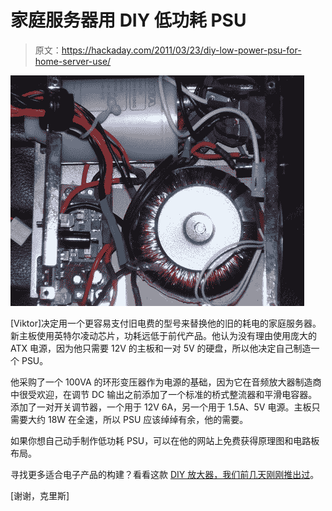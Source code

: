 # 家庭服务器用 DIY 低功耗 PSU

> 原文：<https://hackaday.com/2011/03/23/diy-low-power-psu-for-home-server-use/>

![diy_pc_psu](img/daa6f7ba2daecf4ac445777238e70594.png "diy_pc_psu")

[Viktor]决定用一个更容易支付旧电费的型号来替换他的旧的耗电的家庭服务器。新主板使用英特尔凌动芯片，功耗远低于前代产品。他认为没有理由使用庞大的 ATX 电源，因为他只需要 12V 的主板和一对 5V 的硬盘，所以他决定自己制造一个 PSU。

他采购了一个 100VA 的环形变压器作为电源的基础，因为它在音频放大器制造商中很受欢迎，在调节 DC 输出之前添加了一个标准的桥式整流器和平滑电容器。添加了一对开关调节器，一个用于 12V 6A，另一个用于 1.5A、5V 电源。主板只需要大约 18W 在全速，所以 PSU 应该绰绰有余，他的需要。

如果你想自己动手制作低功耗 PSU，可以在他的网站上免费获得原理图和电路板布局。

寻找更多适合电子产品的构建？看看这款 [DIY 放大器，我们前几天刚刚推出过](http://hackaday.com/2011/03/21/dont-buy-an-amp-build-one-to-suit/)。

[谢谢，克里斯]